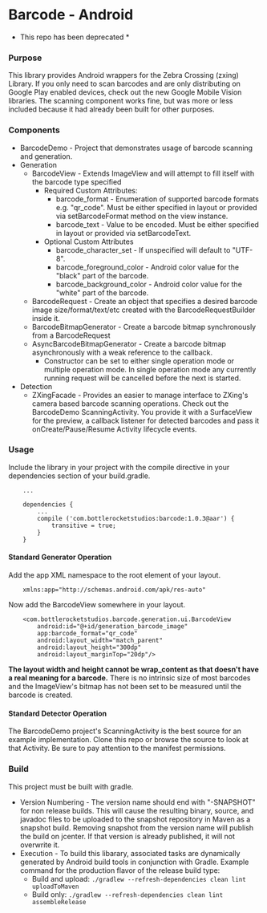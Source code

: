 Barcode - Android
============
* This repo has been deprecated *







### Purpose
This library provides Android wrappers for the Zebra Crossing (zxing) Library. If you only need to scan barcodes and are only distributing on Google Play enabled devices, check out the new Google Mobile Vision libraries. The scanning component works fine, but was more or less included because it had already been built for other purposes.

### Components

*	BarcodeDemo - Project that demonstrates usage of barcode scanning and generation.
*	Generation
	*   BarcodeView - Extends ImageView and will attempt to fill itself with the barcode type specified
	    *   Required Custom Attributes:
	        *   barcode_format - Enumeration of supported barcode formats e.g. "qr_code". Must be either specified in layout or provided via setBarcodeFormat method on the view instance.
	        *   barcode_text - Value to be encoded. Must be either specified in layout or provided via setBarcodeText.
	    *   Optional Custom Attributes
	        *   barcode_character_set - If unspecified will default to "UTF-8".
	        *   barcode_foreground_color - Android color value for the "black" part of the barcode.
	        *   barcode_background_color - Android color value for the "white" part of the barcode.
	*   BarcodeRequest - Create an object that specifies a desired barcode image size/format/text/etc created with the BarcodeRequestBuilder inside it.
	*   BarcodeBitmapGenerator - Create a barcode bitmap synchronously from a BarcodeRequest
	*   AsyncBarcodeBitmapGenerator - Create a barcode bitmap asynchronously with a weak reference to the callback. 
	    *   Constructor can be set to either single operation mode or multiple operation mode. In single operation mode any currently running request will be cancelled before the next is started.
*	Detection
	*	ZXingFacade - Provides an easier to manage interface to ZXing's camera based barcode scanning operations. Check out the BarcodeDemo ScanningActivity. You provide it with a SurfaceView for the preview, a callback listener for detected barcodes and pass it onCreate/Pause/Resume Activity lifecycle events. 

### Usage

Include the library in your project with the compile directive in your dependencies section of your build.gradle.
       
        ...

        dependencies {
            ...
            compile ('com.bottlerocketstudios:barcode:1.0.3@aar') {
                transitive = true;
            }
        }

#### Standard Generator Operation
Add the app XML namespace to the root element of your layout.
		
        xmlns:app="http://schemas.android.com/apk/res-auto"
   
Now add the BarcodeView somewhere in your layout.
        
        <com.bottlerocketstudios.barcode.generation.ui.BarcodeView
            android:id="@+id/generation_barcode_image"
            app:barcode_format="qr_code"
            android:layout_width="match_parent"
            android:layout_height="300dp"
            android:layout_marginTop="20dp"/>
            
**The layout width and height cannot be wrap_content as that doesn't have a real meaning for a barcode.** There is no intrinsic size of most barcodes and the ImageView's bitmap has not been set to be measured until the barcode is created. 
 		
#### Standard Detector Operation
The BarcodeDemo project's ScanningActivity is the best source for an example implementation. Clone this repo or browse the source to look at that Activity. Be sure to pay attention to the manifest permissions. 
 	   
### Build
This project must be built with gradle. 
*   Version Numbering - The version name should end with "-SNAPSHOT" for non release builds. This will cause the resulting binary, source, and javadoc files to be uploaded to the snapshot repository in Maven as a snapshot build. Removing snapshot from the version name will publish the build on jcenter. If that version is already published, it will not overwrite it.
*   Execution - To build this libarary, associated tasks are dynamically generated by Android build tools in conjunction with Gradle. Example command for the production flavor of the release build type: 
    *   Build and upload: `./gradlew --refresh-dependencies clean lint uploadToMaven`
    *   Build only: `./gradlew --refresh-dependencies clean lint assembleRelease`
